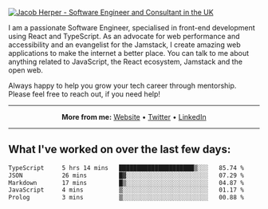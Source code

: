 [![Jacob Herper - Software Engineer and Consultant in the UK](https://res.cloudinary.com/jacobherper/image/upload/v1641506277/gh-image.png)](https://jacobherper.com/)

I am a passionate Software Engineer, specialised in front-end development using React and TypeScript. As an advocate for web performance and accessibility and an evangelist for the Jamstack, I create amazing web applications to make the internet a better place. You can talk to me about anything related to JavaScript, the React ecosystem, Jamstack and the open web.

Always happy to help you grow your tech career through mentorship. Please feel free to reach out, if you need help!

---

<p align="center">
  <strong>More from me:</strong> 
  <a href="https://jacobherper.com/">Website</a> •
  <a href="https://twitter.com/intent/follow?screen_name=jakeherp&tw_p=followbutton">Twitter</a> •
  <a href="https://www.linkedin.com/in/jacobherper/">LinkedIn</a>
</p>

---

## What I've worked on over the last few days:

<!--START_SECTION:waka-->

```txt
TypeScript     5 hrs 14 mins   █████████████████████▒░░░   85.74 %
JSON           26 mins         █▓░░░░░░░░░░░░░░░░░░░░░░░   07.29 %
Markdown       17 mins         █▒░░░░░░░░░░░░░░░░░░░░░░░   04.87 %
JavaScript     4 mins          ▒░░░░░░░░░░░░░░░░░░░░░░░░   01.17 %
Prolog         3 mins          ▒░░░░░░░░░░░░░░░░░░░░░░░░   00.88 %
```

<!--END_SECTION:waka-->
